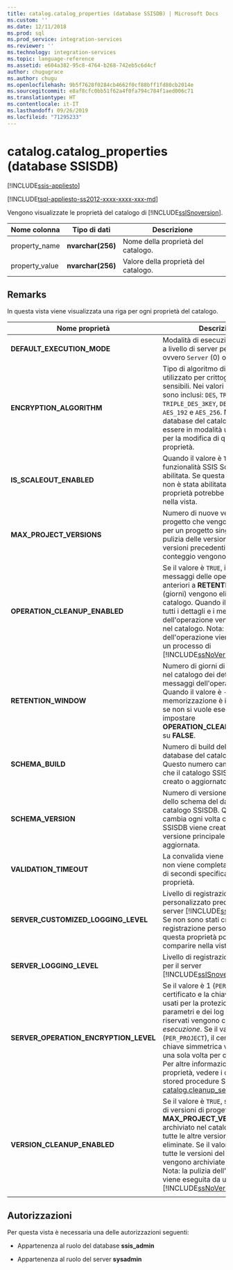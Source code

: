 ```yaml
---
title: catalog.catalog_properties (database SSISDB) | Microsoft Docs
ms.custom: ''
ms.date: 12/11/2018
ms.prod: sql
ms.prod_service: integration-services
ms.reviewer: ''
ms.technology: integration-services
ms.topic: language-reference
ms.assetid: e604a382-95c8-4764-b268-742eb5c6d4cf
author: chugugrace
ms.author: chugu
ms.openlocfilehash: 9b5f7628f0284cb4662f0cf88bff1fd80cb2014e
ms.sourcegitcommit: e8af8cfc0bb51f62a4f0fa794c784f1aed006c71
ms.translationtype: HT
ms.contentlocale: it-IT
ms.lasthandoff: 09/26/2019
ms.locfileid: "71295233"
---
```

# <a name="catalogcatalog_properties-ssisdb-database"></a>catalog.catalog_properties (database SSISDB)

[!INCLUDE[ssis-appliesto](../../includes/ssis-appliesto-ssvrpluslinux-asdb-asdw-xxx.md)]


[!INCLUDE[tsql-appliesto-ss2012-xxxx-xxxx-xxx-md](../../includes/tsql-appliesto-ss2012-xxxx-xxxx-xxx-md.md)]

  Vengono visualizzate le proprietà del catalogo di [!INCLUDE[ssISnoversion](../../includes/ssisnoversion-md.md)].  
  
|Nome colonna|Tipo di dati|Descrizione|  
|-----------------|---------------|-----------------|  
|property_name|**nvarchar(256)**|Nome della proprietà del catalogo.|  
|property_value|**nvarchar(256)**|Valore della proprietà del catalogo.|  
  
## <a name="remarks"></a>Remarks  
 In questa vista viene visualizzata una riga per ogni proprietà del catalogo.
  
|Nome proprietà|Descrizione|  
|-------------------|-----------------|  
|**DEFAULT_EXECUTION_MODE**|Modalità di esecuzione predefinita a livello di server per i pacchetti, ovvero `Server` (0) o `Scale Out` (1). |
|**ENCRYPTION_ALGORITHM**|Tipo di algoritmo di crittografia utilizzato per crittografare i dati sensibili. Nei valori supportati sono inclusi: `DES`, `TRIPLE_DES`, `TRIPLE_DES_3KEY`, `DESX`, `AES_128`, `AES_192` e `AES_256`. Nota: il database del catalogo deve essere in modalità utente singolo per la modifica di questa proprietà.|
|**IS_SCALEOUT_ENABLED**|Quando il valore è `True`, la funzionalità SSIS Scale Out è abilitata. Se questa funzionalità non è stata abilitata, questa proprietà potrebbe non comparire nella vista.|
|**MAX_PROJECT_VERSIONS**|Numero di nuove versioni del progetto che vengono mantenute per un progetto singolo. Se la pulizia delle versioni è abilitata, le versioni precedenti oltre questo conteggio vengono eliminate.|  
|**OPERATION_CLEANUP_ENABLED**|Se il valore è `TRUE`, i dettagli e i messaggi delle operazioni anteriori a **RETENTION_WINDOW** (giorni) vengono eliminati dal catalogo. Quando il valore è `FALSE`, tutti i dettagli e i messaggi dell'operazione vengono archiviati nel catalogo. Nota: la pulizia dell'operazione viene eseguita da un processo di [!INCLUDE[ssNoVersion](../../includes/ssnoversion-md.md)].|  
|**RETENTION_WINDOW**|Numero di giorni di archiviazione nel catalogo dei dettagli e dei messaggi dell'operazione. Quando il valore è `-1`, il periodo di memorizzazione è infinito. Nota: se non si vuole eseguire la pulizia, impostare **OPERATION_CLEANUP_ENABLED** su **FALSE**.|
|**SCHEMA_BUILD**|Numero di build dello schema del database del catalogo SSISDB. Questo numero cambia ogni volta che il catalogo SSISDB viene creato o aggiornato.|
|**SCHEMA_VERSION**|Numero di versione principale dello schema del database del catalogo SSISDB. Questo numero cambia ogni volta che il catalogo SSISDB viene creato o che la versione principale viene aggiornata.|
|**VALIDATION_TIMEOUT**|La convalida viene interrotta se non viene completata nel numero di secondi specificato da questa proprietà.|  
|**SERVER_CUSTOMIZED_LOGGING_LEVEL**|Livello di registrazione personalizzato predefinito per il server [!INCLUDE[ssISnoversion](../../includes/ssisnoversion-md.md)]. Se non sono stati creati livelli di registrazione personalizzati, questa proprietà potrebbe non comparire nella vista.|
|**SERVER_LOGGING_LEVEL**|Livello di registrazione predefinito per il server [!INCLUDE[ssISnoversion](../../includes/ssisnoversion-md.md)].|
|**SERVER_OPERATION_ENCRYPTION_LEVEL**|Se il valore è 1 (`PER_EXECUTION`), il certificato e la chiave simmetrica usati per la protezione dei parametri e dei log di esecuzione riservati vengono creati per ogni *esecuzione*. Se il valore è 2 (`PER_PROJECT`), il certificato e la chiave simmetrica vengono creati una sola volta per ogni *progetto*. Per altre informazioni su questa proprietà, vedere i commenti sulla stored procedure SSIS [catalog.cleanup_server_log](../system-stored-procedures/catalog-cleanup-server-log.md#remarks).|
|**VERSION_CLEANUP_ENABLED**|Se il valore è `TRUE`, solo il numero di versioni di progetto **MAX_PROJECT_VERSIONS** viene archiviato nel catalogo, mentre tutte le altre versioni vengono eliminate. Se il valore è **FALSE**, tutte le versioni del progetto vengono archiviate nel catalogo. Nota: la pulizia dell'operazione viene eseguita da un processo di [!INCLUDE[ssNoVersion](../../includes/ssnoversion-md.md)].|
|||
  
## <a name="permissions"></a>Autorizzazioni  
 Per questa vista è necessaria una delle autorizzazioni seguenti:  
  
-   Appartenenza al ruolo del database **ssis_admin**  
  
-   Appartenenza al ruolo del server **sysadmin**  
  
  
